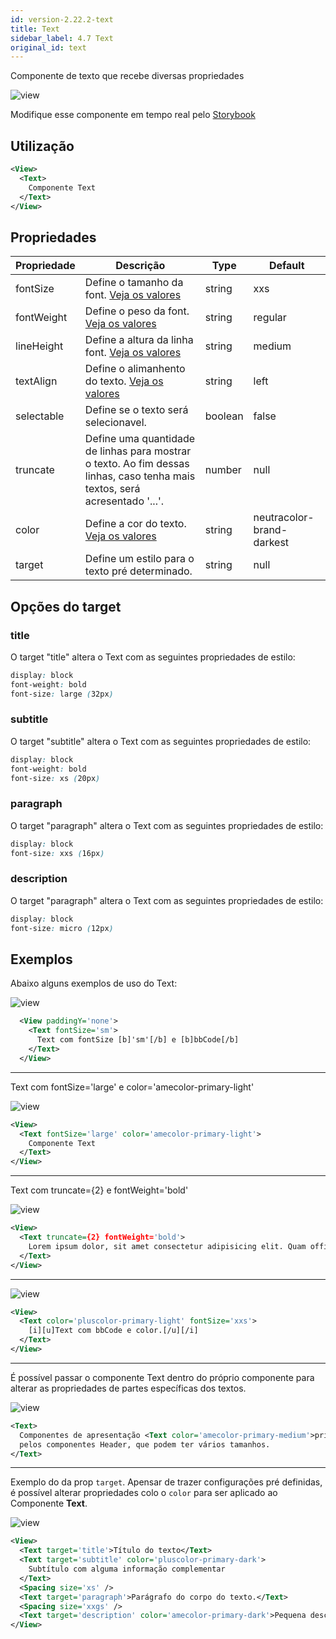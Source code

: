 ```yaml
---
id: version-2.22.2-text
title: Text
sidebar_label: 4.7 Text
original_id: text
---
```


Componente de texto que recebe diversas propriedades

![view](assets/images_components/v2.13.0/text.png)

Modifique esse componente em tempo real pelo [Storybook](https://ame-miniapp-components.calindra.com.br/storybook/?path=/story/textos-text--basic)

## Utilização

```xml
<View>
  <Text>
    Componente Text
  </Text>
</View>
```

## Propriedades

| Propriedade | Descrição                                                                                                                   | Type    | Default                   |
| ----------- | --------------------------------------------------------------------------------------------------------------------------- | ------- | ------------------------- |
| fontSize    | Define o tamanho da font. [Veja os valores](fontSizes.md)                                                                    | string  | xxs                       |
| fontWeight  | Define o peso da font. [Veja os valores](fontWeight.md)                                                                     | string  | regular                   |
| lineHeight  | Define a altura da linha font. [Veja os valores](border.md)                                                                 | string  | medium                    |
| textAlign   | Define o alimanhento do texto. [Veja os valores](textAlign.md)                                                              | string  | left                      |
| selectable  | Define se o texto será selecionavel.                                                                                        | boolean | false                     |
| truncate    | Define uma quantidade de linhas para mostrar o texto. Ao fim dessas linhas, caso tenha mais textos, será acresentado '...'. | number  | null                      |
| color       | Define a cor do texto. [Veja os valores](color.md)                                                                          | string  | neutracolor-brand-darkest |
| target      | Define um estilo para o texto pré determinado.                                                                              | string  | null                      |

## Opções do target

### title

O target "title" altera o Text com as seguintes propriedades de estilo:

```css
display: block
font-weight: bold
font-size: large (32px)
```

### subtitle

O target "subtitle" altera o Text com as seguintes propriedades de estilo:

```css
display: block
font-weight: bold
font-size: xs (20px)
```

### paragraph

O target "paragraph" altera o Text com as seguintes propriedades de estilo:

```css
display: block
font-size: xxs (16px)
```

### description

O target "paragraph" altera o Text com as seguintes propriedades de estilo:

```css
display: block
font-size: micro (12px)
```

## Exemplos

Abaixo alguns exemplos de uso do Text:

![view](assets/images_components/v2.13.0/text-fontSize-sm-bbcode.png)

```xml
  <View paddingY='none'>
    <Text fontSize='sm'>
      Text com fontSize [b]'sm'[/b] e [b]bbCode[/b]
    </Text>
  </View>
```

---

Text com fontSize='large' e color='amecolor-primary-light'

![view](assets/images_components/v2.13.0/text-fontSize-color.png)

```xml
<View>
  <Text fontSize='large' color='amecolor-primary-light'>
    Componente Text
  </Text>
</View>
```

---

Text com truncate={2} e fontWeight='bold'

![view](assets/images_components/v2.13.0/text-fontWeight-truncate.png)

```xml
<View>
  <Text truncate={2} fontWeight='bold'>
    Lorem ipsum dolor, sit amet consectetur adipisicing elit. Quam officiis odio tenetur. Corrupti facere adipisci veniam iure numquam, nesciunt odit voluptas excepturi totam laborum harum consequuntur saepe libero, officiis suscipit?
  </Text>
</View>
```

---

![view](assets/images_components/v2.13.0/text-bbCode-color.png)

```xml
<View>
  <Text color='pluscolor-primary-light' fontSize='xxs'>
    [i][u]Text com bbCode e color.[/u][/i]
  </Text>
</View>
```

---

É possível passar o componente Text dentro do próprio componente para alterar as propriedades de partes específicas dos textos.

![view](assets/images_components/v2.13.0/text-inside-text.png)

```xml
<Text>
  Componentes de apresentação <Text color='amecolor-primary-medium'>primária</Text> dos assuntos. Vamos começar
  pelos componentes Header, que podem ter vários tamanhos.
</Text>
```

---

Exemplo do da prop `target`. Apensar de trazer configurações pré definidas, é possível alterar propriedades colo o `color` para ser aplicado ao Componente **Text**.

![view](assets/images_components/v2.16.0/text-ex-target.png)

```xml
<View>
  <Text target='title'>Título do texto</Text>
  <Text target='subtitle' color='pluscolor-primary-dark'>
    Subtítulo com alguma informação complementar
  </Text>
  <Spacing size='xs' />
  <Text target='paragraph'>Parágrafo do corpo do texto.</Text>
  <Spacing size='xxgs' />
  <Text target='description' color='amecolor-primary-dark'>Pequena descrição</Text>
</View>
```
